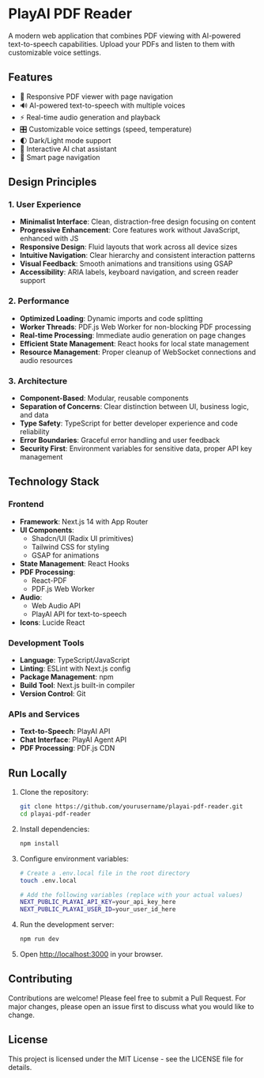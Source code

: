 # PlayAI PDF Reader

A modern web application that combines PDF viewing with AI-powered text-to-speech capabilities. Upload your PDFs and listen to them with customizable voice settings.

## Features

- 📱 Responsive PDF viewer with page navigation
- 🔊 AI-powered text-to-speech with multiple voices
- ⚡ Real-time audio generation and playback
- 🎛️ Customizable voice settings (speed, temperature)
- 🌓 Dark/Light mode support
- 💬 Interactive AI chat assistant
- 🎯 Smart page navigation

## Design Principles

### 1. User Experience
- **Minimalist Interface**: Clean, distraction-free design focusing on content
- **Progressive Enhancement**: Core features work without JavaScript, enhanced with JS
- **Responsive Design**: Fluid layouts that work across all device sizes
- **Intuitive Navigation**: Clear hierarchy and consistent interaction patterns
- **Visual Feedback**: Smooth animations and transitions using GSAP
- **Accessibility**: ARIA labels, keyboard navigation, and screen reader support

### 2. Performance
- **Optimized Loading**: Dynamic imports and code splitting
- **Worker Threads**: PDF.js Web Worker for non-blocking PDF processing
- **Real-time Processing**: Immediate audio generation on page changes
- **Efficient State Management**: React hooks for local state management
- **Resource Management**: Proper cleanup of WebSocket connections and audio resources

### 3. Architecture
- **Component-Based**: Modular, reusable components
- **Separation of Concerns**: Clear distinction between UI, business logic, and data
- **Type Safety**: TypeScript for better developer experience and code reliability
- **Error Boundaries**: Graceful error handling and user feedback
- **Security First**: Environment variables for sensitive data, proper API key management

## Technology Stack

### Frontend
- **Framework**: Next.js 14 with App Router
- **UI Components**: 
  - Shadcn/UI (Radix UI primitives)
  - Tailwind CSS for styling
  - GSAP for animations
- **State Management**: React Hooks
- **PDF Processing**: 
  - React-PDF
  - PDF.js Web Worker
- **Audio**: 
  - Web Audio API
  - PlayAI API for text-to-speech
- **Icons**: Lucide React

### Development Tools
- **Language**: TypeScript/JavaScript
- **Linting**: ESLint with Next.js config
- **Package Management**: npm
- **Build Tool**: Next.js built-in compiler
- **Version Control**: Git

### APIs and Services
- **Text-to-Speech**: PlayAI API
- **Chat Interface**: PlayAI Agent API
- **PDF Processing**: PDF.js CDN

## Run Locally

1. Clone the repository:
   ```bash
   git clone https://github.com/yourusername/playai-pdf-reader.git
   cd playai-pdf-reader
   ```

2. Install dependencies:
   ```bash
   npm install
   ```

3. Configure environment variables:
   ```bash
   # Create a .env.local file in the root directory
   touch .env.local

   # Add the following variables (replace with your actual values)
   NEXT_PUBLIC_PLAYAI_API_KEY=your_api_key_here
   NEXT_PUBLIC_PLAYAI_USER_ID=your_user_id_here
   ```

4. Run the development server:
   ```bash
   npm run dev
   ```

5. Open [http://localhost:3000](http://localhost:3000) in your browser.

## Contributing

Contributions are welcome! Please feel free to submit a Pull Request. For major changes, please open an issue first to discuss what you would like to change.

## License

This project is licensed under the MIT License - see the LICENSE file for details.
